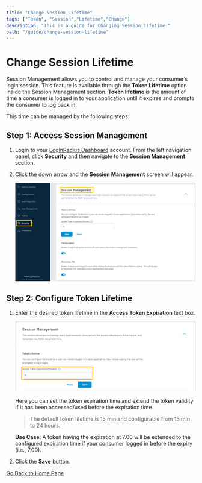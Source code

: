 ```yaml
---
title: "Change Session Lifetime"
tags: ["Token", "Session","Lifetime","Change"]
description: "This is a guide for Changing Session Lifetime."
path: "/guide/change-session-lifetime"
---
```


# Change Session Lifetime

Session Management allows you to control and manage your consumer’s login session. This feature is available through the **Token Lifetime** option inside the Session Management section. **Token lifetime** is the amount of time a consumer is logged in to your application until it expires and prompts the consumer to log back in. 

This time can be managed by the following steps:

## Step 1: Access Session Management

1. Login to your [LoginRadius Dashboard](https://dashboard.loginradius.com/dashboard) account. From the left navigation panel, click **Security** and then navigate to the **Session Management** section. 

2. Click the down arrow and the **Session Management** screen will appear.

   ![alt_text](./../../assets/blog-common/session-management-settings.png "image_tooltip")


## Step 2: Configure Token Lifetime

1. Enter the desired token lifetime in the **Access Token Expiration** text box.

   ![alt_text](./../../assets/blog-common/session-token.png "image_tooltip")

   Here you can set the token expiration time and extend the token validity if it has been accessed/used before the expiration time.

   > The default token lifetime is 15 min and configurable from 15 min to 24 hours.

   **Use Case**: A token having the expiration at 7.00 will be extended to the configured expiration time if your consumer logged in before the expiry (i.e., 7.00).

2. Click the **Save** button.


[Go Back to Home Page](/)

